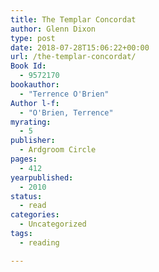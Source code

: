 ```yaml
---
title: The Templar Concordat
author: Glenn Dixon
type: post
date: 2018-07-28T15:06:22+00:00
url: /the-templar-concordat/
Book Id:
  - 9572170
bookauthor:
  - "Terrence O'Brien"
Author l-f:
  - "O'Brien, Terrence"
myrating:
  - 5
publisher:
  - Ardgroom Circle
pages:
  - 412
yearpublished:
  - 2010
status:
  - read
categories:
  - Uncategorized
tags:
  - reading

---
```

